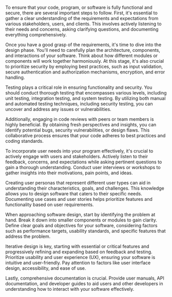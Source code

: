 To ensure that your code, program, or software is fully functional and secure, there are several important steps to follow. First, it's essential to gather a clear understanding of the requirements and expectations from various stakeholders, users, and clients. This involves actively listening to their needs and concerns, asking clarifying questions, and documenting everything comprehensively.

Once you have a good grasp of the requirements, it's time to dive into the design phase. You'll need to carefully plan the architecture, components, and interactions of your software. Think about how different modules or components will work together harmoniously. At this stage, it's also crucial to prioritize security by employing best practices, such as input validation, secure authentication and authorization mechanisms, encryption, and error handling.

Testing plays a critical role in ensuring functionality and security. You should conduct thorough testing that encompasses various levels, including unit testing, integration testing, and system testing. By utilizing both manual and automated testing techniques, including security testing, you can uncover and address any issues or vulnerabilities.

Additionally, engaging in code reviews with peers or team members is highly beneficial. By obtaining fresh perspectives and insights, you can identify potential bugs, security vulnerabilities, or design flaws. This collaborative process ensures that your code adheres to best practices and coding standards.

To incorporate user needs into your program effectively, it's crucial to actively engage with users and stakeholders. Actively listen to their feedback, concerns, and expectations while asking pertinent questions to gain a thorough understanding. Conduct user interviews or workshops to gather insights into their motivations, pain points, and ideas.

Creating user personas that represent different user types can aid in understanding their characteristics, goals, and challenges. This knowledge allows you to design software that caters to their specific needs. Documenting use cases and user stories helps prioritize features and functionality based on user requirements.

When approaching software design, start by identifying the problem at hand. Break it down into smaller components or modules to gain clarity. Define clear goals and objectives for your software, considering factors such as performance targets, usability standards, and specific features that address the problem.

Iterative design is key, starting with essential or critical features and progressively refining and expanding based on feedback and testing. Prioritize usability and user experience (UX), ensuring your software is intuitive and user-friendly. Pay attention to factors like user interface design, accessibility, and ease of use.

Lastly, comprehensive documentation is crucial. Provide user manuals, API documentation, and developer guides to aid users and other developers in understanding how to interact with your software effectively.
